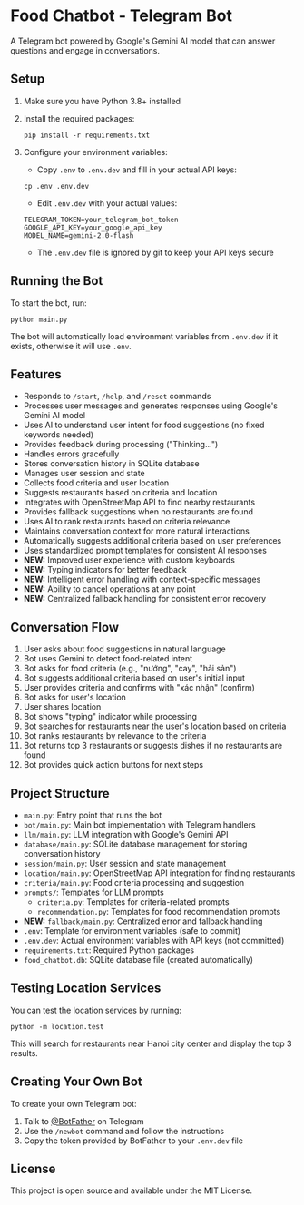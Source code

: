 # Food Chatbot - Telegram Bot

A Telegram bot powered by Google's Gemini AI model that can answer questions and engage in conversations.

## Setup

1. Make sure you have Python 3.8+ installed

2. Install the required packages:
   ```
   pip install -r requirements.txt
   ```

3. Configure your environment variables:
   - Copy `.env` to `.env.dev` and fill in your actual API keys:
   ```
   cp .env .env.dev
   ```
   - Edit `.env.dev` with your actual values:
   ```
   TELEGRAM_TOKEN=your_telegram_bot_token
   GOOGLE_API_KEY=your_google_api_key
   MODEL_NAME=gemini-2.0-flash
   ```
   - The `.env.dev` file is ignored by git to keep your API keys secure

## Running the Bot

To start the bot, run:
```
python main.py
```

The bot will automatically load environment variables from `.env.dev` if it exists, otherwise it will use `.env`.

## Features

- Responds to `/start`, `/help`, and `/reset` commands
- Processes user messages and generates responses using Google's Gemini AI model
- Uses AI to understand user intent for food suggestions (no fixed keywords needed)
- Provides feedback during processing ("Thinking...")
- Handles errors gracefully
- Stores conversation history in SQLite database
- Manages user session and state
- Collects food criteria and user location
- Suggests restaurants based on criteria and location
- Integrates with OpenStreetMap API to find nearby restaurants
- Provides fallback suggestions when no restaurants are found
- Uses AI to rank restaurants based on criteria relevance
- Maintains conversation context for more natural interactions
- Automatically suggests additional criteria based on user preferences
- Uses standardized prompt templates for consistent AI responses
- **NEW:** Improved user experience with custom keyboards
- **NEW:** Typing indicators for better feedback
- **NEW:** Intelligent error handling with context-specific messages
- **NEW:** Ability to cancel operations at any point
- **NEW:** Centralized fallback handling for consistent error recovery

## Conversation Flow

1. User asks about food suggestions in natural language
2. Bot uses Gemini to detect food-related intent
3. Bot asks for food criteria (e.g., "nướng", "cay", "hải sản")
4. Bot suggests additional criteria based on user's initial input
5. User provides criteria and confirms with "xác nhận" (confirm)
6. Bot asks for user's location
7. User shares location
8. Bot shows "typing" indicator while processing
9. Bot searches for restaurants near the user's location based on criteria
10. Bot ranks restaurants by relevance to the criteria
11. Bot returns top 3 restaurants or suggests dishes if no restaurants are found
12. Bot provides quick action buttons for next steps

## Project Structure

- `main.py`: Entry point that runs the bot
- `bot/main.py`: Main bot implementation with Telegram handlers
- `llm/main.py`: LLM integration with Google's Gemini API
- `database/main.py`: SQLite database management for storing conversation history
- `session/main.py`: User session and state management
- `location/main.py`: OpenStreetMap API integration for finding restaurants
- `criteria/main.py`: Food criteria processing and suggestion
- `prompts/`: Templates for LLM prompts
  - `criteria.py`: Templates for criteria-related prompts
  - `recommendation.py`: Templates for food recommendation prompts
- **NEW:** `fallback/main.py`: Centralized error and fallback handling
- `.env`: Template for environment variables (safe to commit)
- `.env.dev`: Actual environment variables with API keys (not committed)
- `requirements.txt`: Required Python packages
- `food_chatbot.db`: SQLite database file (created automatically)

## Testing Location Services

You can test the location services by running:
```
python -m location.test
```

This will search for restaurants near Hanoi city center and display the top 3 results.

## Creating Your Own Bot

To create your own Telegram bot:

1. Talk to [@BotFather](https://t.me/botfather) on Telegram
2. Use the `/newbot` command and follow the instructions
3. Copy the token provided by BotFather to your `.env.dev` file

## License

This project is open source and available under the MIT License. 